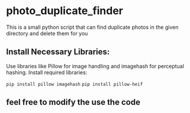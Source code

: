 # photo_duplicate_finder
This is a small python script that can find duplicate photos in the given directory and delete them for you

## Install Necessary Libraries:

Use libraries like Pillow for image handling and imagehash for perceptual hashing.
Install required libraries:

`pip install pillow imagehash`
`pip install pillow-heif`

## feel free to modify the use the code